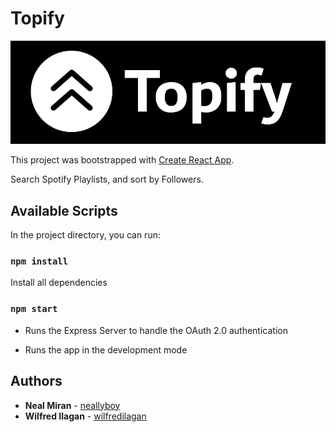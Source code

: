# Topify

![](/src/topify-w.png)

This project was bootstrapped with [Create React App](https://github.com/facebook/create-react-app).

Search Spotify Playlists, and sort by Followers.

## Available Scripts

In the project directory, you can run:

### `npm install`

Install all dependencies

### `npm start`

* Runs the Express Server to handle the OAuth 2.0 authentication

* Runs the app in the development mode

## Authors

* **Neal Miran** - [neallyboy](https://gitlab.com/neallyboy)
* **Wilfred Ilagan** - [wilfredilagan](https://gitlab.com/wilfredilagan)